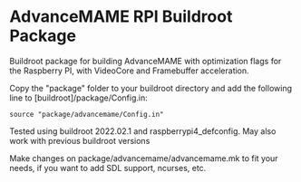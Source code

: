 # AdvanceMAME RPI Buildroot Package
  
Buildroot package for building AdvanceMAME with optimization flags for the Raspberry PI, with VideoCore and Framebuffer acceleration.
  
Copy the "package" folder to your buildroot directory and add the following line to [buildroot]/package/Config.in:  
```
source "package/advancemame/Config.in"
```
  
Tested using buildroot 2022.02.1 and raspberrypi4_defconfig. May also work with previous buildroot versions  
  
Make changes on package/advancemame/advancemame.mk to fit your needs, if you want to add SDL support, ncurses, etc.
